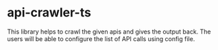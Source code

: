 # api-crawler-ts
This library helps to crawl the given apis and gives the output back. The users will be able to configure the list of API calls using config file. 
